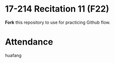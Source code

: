 # 17-214 Recitation 11 (F22)
**Fork** this repository to use for practicing Github flow.

# Attendance
huafang